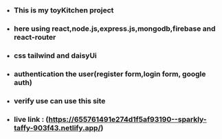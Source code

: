 * ### This is my toyKitchen project
* ### here using react,node.js,express.js,mongodb,firebase and react-router
* ### css tailwind and daisyUi
* ### authentication the user(register form,login form, google auth)
* ### verify use can use this site


* ### live link : (https://655761491e274d1f5af93190--sparkly-taffy-903f43.netlify.app/)
